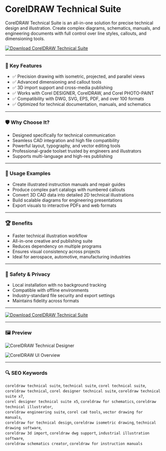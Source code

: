 # CorelDRAW Technical Suite 

CorelDRAW Technical Suite is an all-in-one solution for precise technical design and illustration. Create complex diagrams, schematics, manuals, and engineering documents with full control over line styles, callouts, and dimensioning tools.

[![Download CorelDRAW Technical Suite](https://img.shields.io/badge/Download-CorelDRAW_Technical_Suite-blueviolet)](#)

---

### 🎯 Key Features

- ✅ Precision drawing with isometric, projected, and parallel views  
- ✅ Advanced dimensioning and callout tools  
- ✅ 3D import support and cross-media publishing  
- ✅ Works with Corel DESIGNER, CorelDRAW, and Corel PHOTO-PAINT  
- ✅ Compatibility with DWG, SVG, EPS, PDF, and over 100 formats  
- ✅ Optimized for technical documentation, manuals, and schematics

---

### 🛡 Why Choose It?

- Designed specifically for technical communication  
- Seamless CAD integration and high file compatibility  
- Powerful layout, typography, and vector editing tools  
- Professional-grade toolset trusted by engineers and illustrators  
- Supports multi-language and high-res publishing

---

### 🧪 Usage Examples

- Create illustrated instruction manuals and repair guides  
- Produce complex part catalogs with numbered callouts  
- Convert 3D CAD data into detailed 2D technical illustrations  
- Build scalable diagrams for engineering presentations  
- Export visuals to interactive PDFs and web formats

---

### 🏆 Benefits

- Faster technical illustration workflow  
- All-in-one creative and publishing suite  
- Reduces dependency on multiple programs  
- Ensures visual consistency across projects  
- Ideal for aerospace, automotive, manufacturing industries

---

### 🔐 Safety & Privacy

- Local installation with no background tracking  
- Compatible with offline environments  
- Industry-standard file security and export settings  
- Maintains fidelity across formats

---

[![Download CorelDRAW Technical Suite](https://img.shields.io/badge/Download-CorelDRAW_Technical_Suite-blueviolet)](#)

---

### 🖼 Preview

![CorelDRAW Technical Designer](https://learn.corel.com/wp-content/uploads/2022/02/CDTS2021-CorelDESIGNER-3point-borderless-threads-EN.jpg)

![CorelDRAW UI Overview](https://i.ytimg.com/vi/XonfoXHXro4/maxresdefault.jpg)

---

### 🔍 SEO Keywords

`coreldraw technical suite`, `technical suite`, `corel technical suite`,  
`coreldraw technical`, `corel designer technical suite`, `coreldraw technical suite x7`,  
`corel designer technical suite x5`, `coreldraw for schematics`, `coreldraw technical illustrator`,  
`coreldraw engineering suite`, `corel cad tools`, `vector drawing for manuals`,  
`coreldraw for technical design`, `coreldraw isometric drawing`, `technical drawing software`,  
`coreldraw 3d import`, `coreldraw dwg support`, `industrial illustration software`,  
`coreldraw schematics creator`, `coreldraw for instruction manuals`
